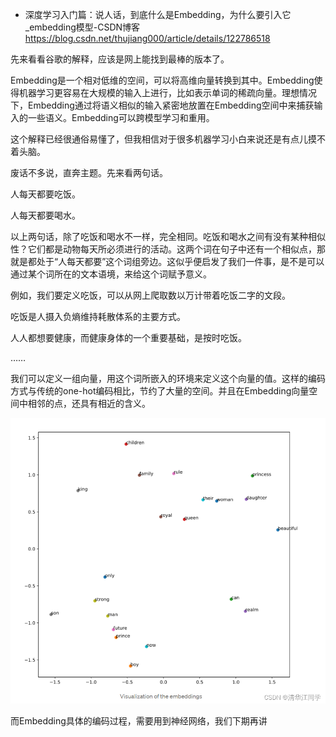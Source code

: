 * 深度学习入门篇：说人话，到底什么是Embedding，为什么要引入它_embedding模型-CSDN博客
https://blog.csdn.net/thujiang000/article/details/122786518


先来看看谷歌的解释，应该是网上能找到最棒的版本了。

Embedding是一个相对低维的空间，可以将高维向量转换到其中。Embedding使得机器学习更容易在大规模的输入上进行，比如表示单词的稀疏向量。理想情况下，Embedding通过将语义相似的输入紧密地放置在Embedding空间中来捕获输入的一些语义。Embedding可以跨模型学习和重用。

这个解释已经很通俗易懂了，但我相信对于很多机器学习小白来说还是有点儿摸不着头脑。

废话不多说，直奔主题。先来看两句话。

人每天都要吃饭。

人每天都要喝水。

以上两句话，除了吃饭和喝水不一样，完全相同。吃饭和喝水之间有没有某种相似性？它们都是动物每天所必须进行的活动。这两个词在句子中还有一个相似点，那就是都处于“人每天都要”这个词组旁边。这似乎便启发了我们一件事，是不是可以通过某个词所在的文本语境，来给这个词赋予意义。

例如，我们要定义吃饭，可以从网上爬取数以万计带着吃饭二字的文段。

吃饭是人摄入负熵维持耗散体系的主要方式。

人人都想要健康，而健康身体的一个重要基础，是按时吃饭。

……

我们可以定义一组向量，用这个词所嵌入的环境来定义这个向量的值。这样的编码方式与传统的one-hot编码相比，节约了大量的空间。并且在Embedding向量空间中相邻的点，还具有相近的含义。

![alt text](images/10.png)

 而Embedding具体的编码过程，需要用到神经网络，我们下期再讲

